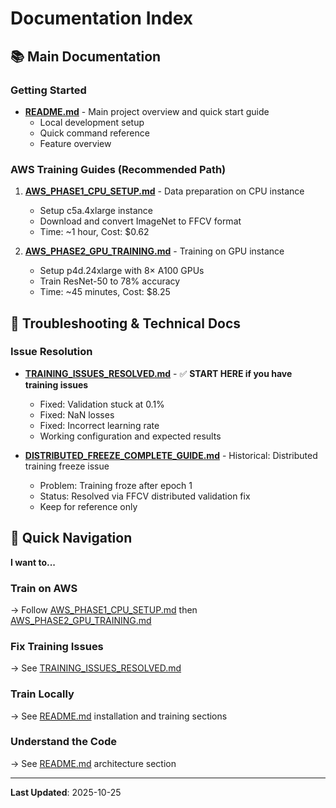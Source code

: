 # Documentation Index

## 📚 Main Documentation

### Getting Started
- **[README.md](README.md)** - Main project overview and quick start guide
  - Local development setup
  - Quick command reference
  - Feature overview

### AWS Training Guides (Recommended Path)
1. **[AWS_PHASE1_CPU_SETUP.md](AWS_PHASE1_CPU_SETUP.md)** - Data preparation on CPU instance
   - Setup c5a.4xlarge instance
   - Download and convert ImageNet to FFCV format
   - Time: ~1 hour, Cost: $0.62

2. **[AWS_PHASE2_GPU_TRAINING.md](AWS_PHASE2_GPU_TRAINING.md)** - Training on GPU instance
   - Setup p4d.24xlarge with 8× A100 GPUs
   - Train ResNet-50 to 78% accuracy
   - Time: ~45 minutes, Cost: $8.25

## 🔧 Troubleshooting & Technical Docs

### Issue Resolution
- **[TRAINING_ISSUES_RESOLVED.md](TRAINING_ISSUES_RESOLVED.md)** - ✅ **START HERE if you have training issues**
  - Fixed: Validation stuck at 0.1%
  - Fixed: NaN losses
  - Fixed: Incorrect learning rate
  - Working configuration and expected results

- **[DISTRIBUTED_FREEZE_COMPLETE_GUIDE.md](DISTRIBUTED_FREEZE_COMPLETE_GUIDE.md)** - Historical: Distributed training freeze issue
  - Problem: Training froze after epoch 1
  - Status: Resolved via FFCV distributed validation fix
  - Keep for reference only

## 🎯 Quick Navigation

**I want to...**

### Train on AWS
→ Follow [AWS_PHASE1_CPU_SETUP.md](AWS_PHASE1_CPU_SETUP.md) then [AWS_PHASE2_GPU_TRAINING.md](AWS_PHASE2_GPU_TRAINING.md)

### Fix Training Issues
→ See [TRAINING_ISSUES_RESOLVED.md](TRAINING_ISSUES_RESOLVED.md)

### Train Locally
→ See [README.md](README.md) installation and training sections

### Understand the Code
→ See [README.md](README.md) architecture section

---

**Last Updated**: 2025-10-25

